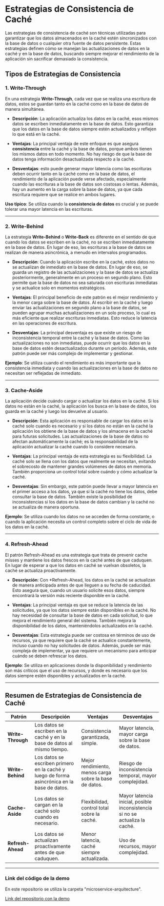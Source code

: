 # Estrategias de Consistencia de Caché

Las estrategias de consistencia de caché son técnicas utilizadas para garantizar que los datos almacenados en la caché estén sincronizados con la base de datos o cualquier otra fuente de datos persistente. Estas estrategias definen cómo se manejan las actualizaciones de datos en la caché y en la base de datos, buscando siempre mejorar el rendimiento de la aplicación sin sacrificar demasiado la consistencia.

## Tipos de Estrategias de Consistencia

### 1. **Write-Through**
En una estrategia **Write-Through**, cada vez que se realiza una escritura de datos, estos se guardan tanto en la caché como en la base de datos de manera simultánea.

- **Descripción**: La aplicación actualiza los datos en la caché, esos mismos datos se escriben inmediatamente en la base de datos. Esto garantiza que los datos en la base de datos siempre estén actualizados y reflejen lo que está en la caché.
  
- **Ventajas**: La principal ventaja de este enfoque es que asegura **consistencia** entre la caché y la base de datos, porque ambos tienen los mismos datos en todo momento. No hay riesgo de que la base de datos tenga información desactualizada respecto a la caché.

- **Desventajas**: esto puede generar mayor latencia como las escrituras deben ocurrir tanto en la caché como en la base de datos, el rendimiento de la aplicación puede verse afectado, especialmente cuando las escrituras a la base de datos son costosas o lentas. Además, hay un aumento en la carga sobre la base de datos, ya que cada escritura requiere que se realice en ambos lugares.

**Uso típico**: Se utiliza cuando la **consistencia de datos** es crucial y se puede tolerar una mayor latencia en las escrituras.

---

### 2. **Write-Behind**
La estrategia **Write-Behind** o **Write-Back** es diferente en el sentido de que cuando los datos se escriben en la caché, no se escriben inmediatamente en la base de datos. En lugar de eso, las escrituras a la base de datos se realizan de manera asincrónica, a menudo en intervalos programados.

- **Descripción**: Cuando la aplicación escribe en la caché, estos datos no se actualizan de inmediato en la base de datos. En lugar de eso, se guarda un registro de las actualizaciones y la base de datos se actualiza posteriormente, generalmente en un proceso en segundo plano. Esto permite que la base de datos no sea saturada con escrituras inmediatas y se actualice solo en momentos estratégicos.

- **Ventajas**: El principal beneficio de este patrón es el mejor rendimiento y la menor carga sobre la base de datos. Al escribir en la caché y luego enviar las actualizaciones en segundo plano a la base de datos, se pueden agrupar muchas actualizaciones en un solo proceso, lo cual es más eficiente que realizar escrituras inmediatas. Esto reduce la latencia en las operaciones de escritura.

- **Desventajas**: La principal desventaja es que existe un riesgo de inconsistencia temporal entre la caché y la base de datos. Como las actualizaciones no son inmediatas, puede ocurrir que los datos en la base de datos estén desactualizados durante un período. Además, este patrón puede ser más complejo de implementar y gestionar.

**Ejemplo**: Se utiliza cuando el rendimiento es más importante que la consistencia inmediata y cuando las actualizaciones en la base de datos no necesitan ser reflejadas de inmediato.

---

### 3. **Cache-Aside**
La aplicación decide cuándo cargar o actualizar los datos en la caché. Si los datos no están en la caché, la aplicación los busca en la base de datos, los guarda en la caché y luego los devuelve al usuario.

- **Descripción**: Esta aplicación es responsable de cargar los datos en la caché solo cuando es necesario y si los datos no están en la caché la aplicación los obtiene de la base de datos y los almacena en la caché para futuras solicitudes. Las actualizaciones de la base de datos no afectan automáticamente la caché; es la responsabilidad de la aplicación actualizar la caché cuando lo considere necesario.

- **Ventajas**: La principal ventaja de esta estrategia es su flexibilidad. La caché solo se llena con los datos que realmente se necesitan, evitando el sobrecosto de mantener grandes volúmenes de datos en memoria. También proporciona un control total sobre cuándo y cómo actualizar la caché.

- **Desventajas**: Sin embargo, este patrón puede llevar a mayor latencia en el primer acceso a los datos, ya que si la caché no tiene los datos, debe consultar la base de datos. También existe la posibilidad de inconsistencias si los datos en la base de datos cambian y la caché no se actualiza de manera oportuna.

**Ejemplo**: Se utiliza cuando los datos no se acceden de forma constante, o cuando la aplicación necesita un control completo sobre el ciclo de vida de los datos en la caché.

---

### 4. **Refresh-Ahead**
El patrón Refresh-Ahead es una estrategia que trata de prevenir cache misses y mantiene los datos frescos en la caché antes de que caduquen. En lugar de esperar a que los datos en caché se vuelvan obsoletos, la caché se actualiza proactivamente.

- **Descripción**: Con *Refresh-Ahead, los datos en la caché se actualizan de manera anticipada antes de que lleguen a su fecha de caducidad. Esto asegura que, cuando un usuario solicite esos datos, siempre encontrará la versión más reciente disponible en la caché.

- **Ventajas**: La principal ventaja es que se reduce la latencia de las solicitudes, ya que los datos siempre están disponibles en la caché. No hay necesidad de consultar la base de datos en cada solicitud, lo que mejora el rendimiento general del sistema. También mejora la disponibilidad de los datos, manteniéndolos actualizados en la caché.

- **Desventajas**: Esta estrategia puede ser costosa en términos de uso de recursos, ya que requiere que la caché se actualice constantemente, incluso cuando no hay solicitudes de datos. Además, puede ser más compleja de implementar, ya que requiere un mecanismo para anticipar cuándo se deben refrescar los datos.

**Ejemplo**: Se utiliza en aplicaciones donde la disponibilidad y rendimiento son más críticos que el uso de recursos, y donde es necesario que los datos siempre estén disponibles y actualizados en la caché.

---

## Resumen de Estrategias de Consistencia de Caché

| **Patrón**        | **Descripción** | **Ventajas** | **Desventajas** |
|-------------------|-----------------|--------------|-----------------|
| **Write-Through** | Los datos se escriben en la caché y en la base de datos al mismo tiempo. | Consistencia garantizada, simple. | Mayor latencia, mayor carga sobre la base de datos. |
| **Write-Behind**  | Los datos se escriben primero en la caché y luego de forma asincrónica en la base de datos. | Mejor rendimiento, menos carga sobre la base de datos. | Riesgo de inconsistencia temporal, mayor complejidad. |
| **Cache-Aside**   | Los datos se cargan en la caché solo cuando es necesario. | Flexibilidad, control total sobre la caché. | Mayor latencia inicial, posible inconsistencia si no se actualiza la caché. |
| **Refresh-Ahead** | Los datos se actualizan proactivamente antes de que caduquen. | Menor latencia, caché siempre actualizada. | Uso de recursos, mayor complejidad. |

---

### Link del código de la demo
En este repositorio se utiliza la carpeta "microservice-arquitecture".

[Link del repositorio con la demo](https://github.com/Seboot2002/booking-rest-api-express-mongodb)